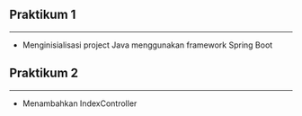 ## Praktikum 1
------------------
- Menginisialisasi project Java menggunakan framework Spring Boot

## Praktikum 2
-------------------
- Menambahkan IndexController
